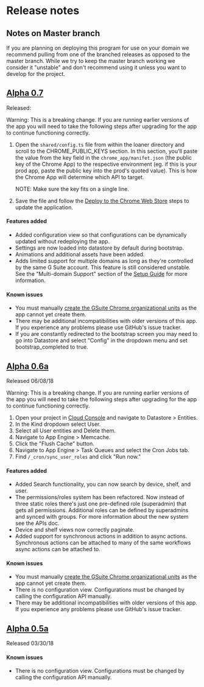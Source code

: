 # Release notes




## Notes on Master branch
If you are planning on deploying this program for use on your domain we
recommend pulling from one of the branched releases as opposed to the master
branch. While we try to keep the master branch working we consider it
"unstable" and don't recommend using it unless you want to develop for the
project.

## [Alpha 0.7](https://github.com/google/loaner/tree/Alpha-(0.7))
Released:

Warning: This is a breaking change. If you are running earlier versions of the
app you will need to take the following steps after upgrading for the app to
continue functioning correctly.

1. Open the `shared/config.ts` file from within the loaner directory and scroll
   to the CHROME_PUBLIC_KEYS section. In this section, you'll paste the value
   from the key field in the `chrome_app/manifet.json` (the public key of the
   Chrome App) to the respective environment (eg. if this is your prod app,
   paste the public key into the prod's quoted value). This is how the Chrome
   App will determine which API to target.

   NOTE: Make sure the key fits on a single line.
1. Save the file and follow the [Deploy to the Chrome Web Store](deploy_chrome_app.md)
   steps to update the application.

#### Features added
* Added configuration view so that configurations can be dynamically updated
  without redeploying the app.
* Settings are now loaded into datastore by default during bootstrap.
* Animations and additional assets have been added.
* Adds limited support for multiple domains as long as they're controlled by the
  same G Suite account. This feature is still considered unstable. See the
  "Multi-domain Support" section of the [Setup Guide](setup_guide.md)
  for more information.

#### Known issues
* You must manually [create the GSuite Chrome organizational units](gsuite_config.md)
  as the app cannot yet create them.
* There may be additional incompatibilities with older versions of this app. If
  you experience any problems please use GitHub's issue tracker.
* If you are constantly redirected to the bootstrap screen you may need to go
  into Datastore and select "Config" in the dropdown menu and set
  bootstrap_completed to true.

## [Alpha 0.6a](https://github.com/google/loaner/tree/Alpha-(0.6))
Released 06/08/18

Warning: This is a breaking change. If you are running earlier versions of the
app you will need to take the following steps after upgrading for the app to
continue functioning correctly.

1. Open your project in [Cloud Console](http://console.cloud.google.com) and
navigate to Datastore > Entities.
1. In the Kind dropdown select User.
1. Select all User entities and Delete them.
1. Navigate to App Engine > Memcache.
1. Click the "Flush Cache" button.
1. Navigate to App Engine > Task Queues and select the Cron Jobs tab.
1. Find `/_cron/sync_user_roles` and click "Run now."

#### Features added
* Added Search functionality, you can now search by device, shelf, and user.
* The permissions/roles system has been refactored. Now instead of three static
  roles there's just one pre-defined role (superadmin) that gets all
  permissions. Additional roles can be defined by superadmins and synced with
  groups. For more information about the new system see the APIs doc.
* Device and shelf views now correctly paginate.
* Added support for synchronous actions in addition to async actions.
  Synchronous actions can be attached to many of the same workflows async
  actions can be attached to.

#### Known issues
* You must manually [create the GSuite Chrome organizational units](gsuite_config.md)
  as the app cannot yet create them.
* There is no configuration view. Configurations must be changed by calling
  the configuration API manually.
* There may be additional incompatibilities with older versions of this app. If
  you experience any problems please use GitHub's issue tracker.


## [Alpha 0.5a](https://github.com/google/loaner/tree/Alpha-(0.5))
Released 03/30/18

#### Known issues
* There is no configuration view. Configurations must be changed by calling
  the configuration API manually.
